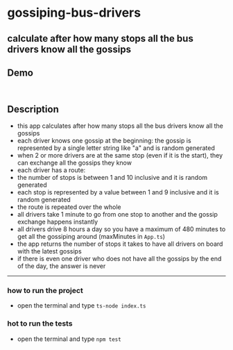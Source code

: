 # gossiping-bus-drivers
calculate after how many stops all the bus drivers know all the gossips
---
## Demo
![]()
---
## Description
- this app calculates after how many stops all the bus drivers know all the gossips
- each driver knows one gossip at the beginning: the gossip is represented by a single letter string like "a" and is random generated
- when 2 or more drivers are at the same stop (even if it is the start), they can exchange all the gossips they know
- each driver has a route:
-  the number of stops is between 1 and 10 inclusive and it is random generated
-  each stop is represented by a value between 1 and 9 inclusive and it is random generated
-  the route is repeated over the whole
- all drivers take 1 minute to go from one stop to another and the gossip exchange happens instantly
- all drivers drive 8 hours a day so you have a maximum of 480 minutes to get all the gossiping around (maxMinutes in `App.ts`)
- the app returns the number of stops it takes to have all drivers on board with the latest gossips
- if there is even one driver who does not have all the gossips by the end of the day, the answer is never
---
### how to run the project
- open the terminal and type `ts-node index.ts`
### hot to run the tests
- open the terminal and type `npm test`
